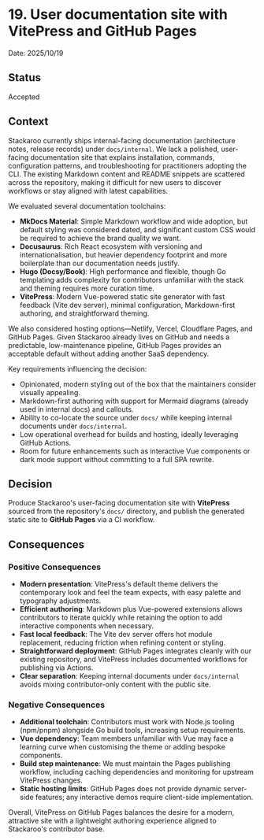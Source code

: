 # 19. User documentation site with VitePress and GitHub Pages

Date: 2025/10/19

## Status

Accepted

## Context

Stackaroo currently ships internal-facing documentation (architecture notes, release records) under `docs/internal`. We lack a polished, user-facing documentation site that explains installation, commands, configuration patterns, and troubleshooting for practitioners adopting the CLI. The existing Markdown content and README snippets are scattered across the repository, making it difficult for new users to discover workflows or stay aligned with latest capabilities.

We evaluated several documentation toolchains:

- **MkDocs Material**: Simple Markdown workflow and wide adoption, but default styling was considered dated, and significant custom CSS would be required to achieve the brand quality we want.
- **Docusaurus**: Rich React ecosystem with versioning and internationalisation, but heavier dependency footprint and more boilerplate than our documentation needs justify.
- **Hugo (Docsy/Book)**: High performance and flexible, though Go templating adds complexity for contributors unfamiliar with the stack and theming requires more curation time.
- **VitePress**: Modern Vue-powered static site generator with fast feedback (Vite dev server), minimal configuration, Markdown-first authoring, and straightforward theming.

We also considered hosting options—Netlify, Vercel, Cloudflare Pages, and GitHub Pages. Given Stackaroo already lives on GitHub and needs a predictable, low-maintenance pipeline, GitHub Pages provides an acceptable default without adding another SaaS dependency.

Key requirements influencing the decision:

- Opinionated, modern styling out of the box that the maintainers consider visually appealing.
- Markdown-first authoring with support for Mermaid diagrams (already used in internal docs) and callouts.
- Ability to co-locate the source under `docs/` while keeping internal documents under `docs/internal`.
- Low operational overhead for builds and hosting, ideally leveraging GitHub Actions.
- Room for future enhancements such as interactive Vue components or dark mode support without committing to a full SPA rewrite.

## Decision

Produce Stackaroo's user-facing documentation site with **VitePress** sourced from the repository's `docs/` directory, and publish the generated static site to **GitHub Pages** via a CI workflow.

## Consequences

### Positive Consequences

- **Modern presentation**: VitePress's default theme delivers the contemporary look and feel the team expects, with easy palette and typography adjustments.
- **Efficient authoring**: Markdown plus Vue-powered extensions allows contributors to iterate quickly while retaining the option to add interactive components when necessary.
- **Fast local feedback**: The Vite dev server offers hot module replacement, reducing friction when refining content or styling.
- **Straightforward deployment**: GitHub Pages integrates cleanly with our existing repository, and VitePress includes documented workflows for publishing via Actions.
- **Clear separation**: Keeping internal documents under `docs/internal` avoids mixing contributor-only content with the public site.

### Negative Consequences

- **Additional toolchain**: Contributors must work with Node.js tooling (npm/pnpm) alongside Go build tools, increasing setup requirements.
- **Vue dependency**: Team members unfamiliar with Vue may face a learning curve when customising the theme or adding bespoke components.
- **Build step maintenance**: We must maintain the Pages publishing workflow, including caching dependencies and monitoring for upstream VitePress changes.
- **Static hosting limits**: GitHub Pages does not provide dynamic server-side features; any interactive demos require client-side implementation.

Overall, VitePress on GitHub Pages balances the desire for a modern, attractive site with a lightweight authoring experience aligned to Stackaroo's contributor base.
